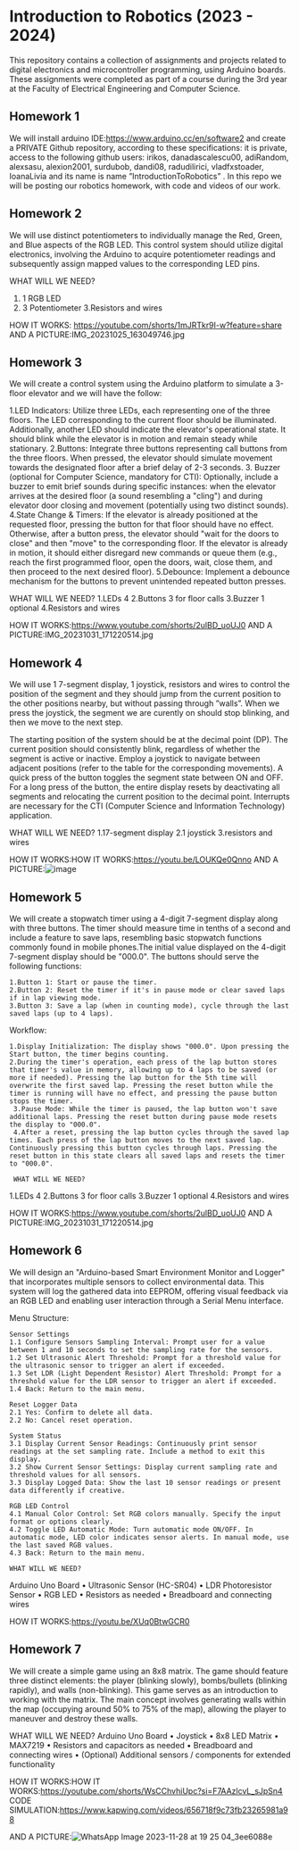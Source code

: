 # Introduction to Robotics (2023 - 2024)

This repository contains a collection of assignments and projects related to digital electronics and microcontroller programming,  using Arduino boards. These assignments were completed as part of a course  during the 3rd year at the Faculty of Electrical Engineering and Computer Science.
  
## Homework 1
We will  install arduino IDE:https://www.arduino.cc/en/software2 and create a PRIVATE Github repository, according to these specifications: 
it is private, access to the following github users: irikos, danadascalescu00, adiRandom, alexsasu, alexion2001, surdubob, dandi08, radudilirici, vladfxstoader, IoanaLivia  and its name is name  ”IntroductionToRobotics” .
In this repo we will be posting our robotics homework, with code and videos of our work.

## Homework 2

We will use distinct potentiometers to individually manage the Red, Green, and Blue aspects of the RGB LED. This control system should utilize digital electronics, involving the Arduino to acquire potentiometer readings and subsequently assign mapped values to the corresponding LED pins.

WHAT WILL WE NEED?
 1. 1 RGB LED
 2. 3 Potentiometer
 3.Resistors and wires

HOW IT WORKS: https://youtube.com/shorts/1mJRTkr9I-w?feature=share
AND A PICTURE:IMG_20231025_163049746.jpg



## Homework 3
We will create a control system using the Arduino platform to simulate a 3-floor elevator and we will have the follow:

1.LED Indicators: Utilize three LEDs, each representing one of the three floors. The LED corresponding to the current floor should be illuminated. Additionally, another LED should indicate the elevator's operational state. It should blink while the elevator is in motion and remain steady while stationary.
2.Buttons: Integrate three buttons representing call buttons from the three floors. When pressed, the elevator should simulate movement towards the designated floor after a brief delay of 2-3 seconds.
3. Buzzer (optional for Computer Science, mandatory for CTI): Optionally, include a buzzer to emit brief sounds during specific instances: when the elevator arrives at the desired floor (a sound resembling a "cling") and during elevator door closing and movement (potentially using two distinct sounds).
4.State Change & Timers: If the elevator is already positioned at the requested floor, pressing the button for that floor should have no effect. Otherwise, after a button press, the elevator should "wait for the doors to close" and then "move" to the corresponding floor. If the elevator is already in motion, it should either disregard new commands or queue them (e.g., reach the first programmed floor, open the doors, wait, close them, and then proceed to the next desired floor).
5.Debounce: Implement a debounce mechanism for the buttons to prevent unintended repeated button presses.

WHAT WILL WE NEED?
1.LEDs 4
2.Buttons 3 for floor calls
3.Buzzer 1 optional
4.Resistors and wires 

HOW IT WORKS:https://www.youtube.com/shorts/2ulBD_uoUJ0
AND A PICTURE:IMG_20231031_171220514.jpg

## Homework 4
We will use 1 7-segment display, 1 joystick, resistors and wires to control the position of
the segment and  they should jump from the current position
to the other positions nearby, but without passing through ”walls”. When we press the joystick, the segment we are curently on should stop blinking, and then we move to the next step.

The starting position of the system should be at the decimal point (DP). The current position should consistently blink, regardless of whether the segment is active or inactive. Employ a joystick to navigate between adjacent positions (refer to the table for the corresponding movements). A quick press of the button toggles the segment state between ON and OFF. For a long press of the button, the entire display resets by deactivating all segments and relocating the current position to the decimal point. Interrupts are necessary for the CTI (Computer Science and Information Technology) application.

WHAT WILL WE NEED?
1.17-segment display
2.1 joystick
3.resistors and wires

HOW IT WORKS:HOW IT WORKS:https://youtu.be/LOUKQe0Qnno
AND A PICTURE:![image](https://github.com/anamaria1-png/IntroductionToRobotics/assets/89720718/5bc74516-3339-45f8-8bbb-3ea714b71bc5)

## Homework 5
 We will create a stopwatch timer using a 4-digit 7-segment display along with three buttons. The timer should measure time in tenths of a second and include a feature to save laps, resembling basic stopwatch functions commonly found in mobile phones.The initial value displayed on the 4-digit 7-segment display should be "000.0". The buttons should serve the following functions:

    1.Button 1: Start or pause the timer.
    2.Button 2: Reset the timer if it's in pause mode or clear saved laps if in lap viewing mode.
    3.Button 3: Save a lap (when in counting mode), cycle through the last saved laps (up to 4 laps).

Workflow:

    1.Display Initialization: The display shows "000.0". Upon pressing the Start button, the timer begins counting.
    2.During the timer's operation, each press of the lap button stores that timer's value in memory, allowing up to 4 laps to be saved (or more if needed). Pressing the lap button for the 5th time will overwrite the first saved lap. Pressing the reset button while the timer is running will have no effect, and pressing the pause button stops the timer.
     3.Pause Mode: While the timer is paused, the lap button won't save additional laps. Pressing the reset button during pause mode resets the display to "000.0".
     4.After a reset, pressing the lap button cycles through the saved lap times. Each press of the lap button moves to the next saved lap. Continuously pressing this button cycles through laps. Pressing the reset button in this state clears all saved laps and resets the timer to "000.0".

     WHAT WILL WE NEED?
1.LEDs 4
2.Buttons 3 for floor calls
3.Buzzer 1 optional
4.Resistors and wires 

HOW IT WORKS:https://www.youtube.com/shorts/2ulBD_uoUJ0
AND A PICTURE:IMG_20231031_171220514.jpg

## Homework 6
We will design an "Arduino-based Smart Environment Monitor and Logger" that incorporates multiple sensors to collect environmental data. This system will log the gathered data into EEPROM, offering visual feedback via an RGB LED and enabling user interaction through a Serial Menu interface.

Menu Structure:

    Sensor Settings
    1.1 Configure Sensors Sampling Interval: Prompt user for a value between 1 and 10 seconds to set the sampling rate for the sensors.
    1.2 Set Ultrasonic Alert Threshold: Prompt for a threshold value for the ultrasonic sensor to trigger an alert if exceeded.
    1.3 Set LDR (Light Dependent Resistor) Alert Threshold: Prompt for a threshold value for the LDR sensor to trigger an alert if exceeded.
    1.4 Back: Return to the main menu.

    Reset Logger Data
    2.1 Yes: Confirm to delete all data.
    2.2 No: Cancel reset operation.

    System Status
    3.1 Display Current Sensor Readings: Continuously print sensor readings at the set sampling rate. Include a method to exit this display.
    3.2 Show Current Sensor Settings: Display current sampling rate and threshold values for all sensors.
    3.3 Display Logged Data: Show the last 10 sensor readings or present data differently if creative.

    RGB LED Control
    4.1 Manual Color Control: Set RGB colors manually. Specify the input format or options clearly.
    4.2 Toggle LED Automatic Mode: Turn automatic mode ON/OFF. In automatic mode, LED color indicates sensor alerts. In manual mode, use the last saved RGB values.
    4.3 Back: Return to the main menu.

    WHAT WILL WE NEED?
Arduino Uno Board
• Ultrasonic Sensor (HC-SR04)
• LDR  Photoresistor 
Sensor
• RGB LED
• Resistors as needed
• Breadboard and connecting wires

HOW IT WORKS:https://youtu.be/XUq0BtwGCR0

## Homework 7
We will create a simple game using an 8x8 matrix. The game should feature three distinct elements: the player (blinking slowly), bombs/bullets (blinking rapidly), and walls (non-blinking). This game serves as an introduction to working with the matrix. The main concept involves generating walls within the map (occupying around 50% to 75% of the map), allowing the player to maneuver and destroy these walls.

WHAT WILL WE NEED?
Arduino Uno Board
• Joystick
• 8x8 LED Matrix
• MAX7219
• Resistors and capacitors as needed
• Breadboard and connecting wires
• (Optional) Additional sensors / components for extended functionality

HOW IT WORKS:HOW IT WORKS:https://youtube.com/shorts/WsCChvhiUpc?si=F7AAzlcvL_sJpSn4
CODE SIMULATION:https://www.kapwing.com/videos/656718f9c73fb23265981a98


AND A PICTURE:![WhatsApp Image 2023-11-28 at 19 25 04_3ee6088e](https://github.com/anamaria1-png/IntroductionToRobotics/assets/89720718/1ac4445b-b6af-445f-9109-48d5d269e630)

